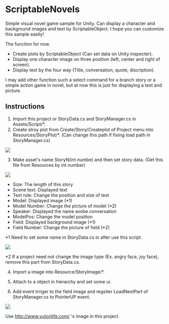 # ScriptableNovels
Simple visual novel game sample for Unity.
Can display a character and background images and text by ScriptableObject. 
I hope you can customize this sample easily!

The function for now.
* Create plots by ScriptableObject (Can set data on Unity inspecter).
* Display one character image on three position (left, center and right of screen).
* Display text by the four way (Title, conversation, quote, discription).

I may add other function such a select command for a branch story or a simple action game in novel, but at now this is just for displaying a text and picture.


## Instructions
1. Import this project or StoryData.cs and StoryManager.cs in Assets/Script/*.
2. Create stroy plot from Create/Story/Createplot of Project menu into Resources/StoryPlot/*. (Can change this path if fixing load path in StoryManager.cs)
<img src="https://user-images.githubusercontent.com/50002207/73133925-d6a7ec00-4072-11ea-9898-4dc804841e6b.png">

3. Make asset's name StoryN(int numbe) and then set story data. (Get this file from Resources by int number)
<img src="https://user-images.githubusercontent.com/50002207/73133970-db20d480-4073-11ea-8452-7166b0e3d497.png">

 * Size: The length of this story
 * Scene text: Displayed text
 * Text role: Change the position and size of text
 * Model: Displayed image (*1)
 * Model Number: Change the picture of model (*2)
 * Speaker: Displayed the name avobe conversation
 * ModelPos: Change the model position
 * Field: Displayed background image (*1)
 * Field Number: Change the picture of field (*2)
 
*1 Need to set some name in StoryData.cs in after use this script.

<img src="https://user-images.githubusercontent.com/50002207/73134092-972ecf00-4075-11ea-82b0-03adca62f8ac.png">

*2 If a project need not change the image type (Ex. angry face, joy face), remove this part from StoryData.cs.

4. Import a image into Resource/StoryImage/*.

5. Attach to a object in hierarchy and set some ui.
6. Add event trriger to the field image and regsiter LoadNextPart of StoryManager.cs to PointerUP event.

<img src="https://user-images.githubusercontent.com/50002207/73134180-f3462300-4076-11ea-92bc-d7f4a1f736bf.png">


Use http://www.yutorilife.com/ 's image in this project.

